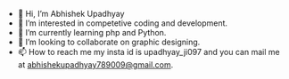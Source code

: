 - 👋 Hi, I’m Abhishek Upadhyay
- 👀 I’m interested in competetive coding and development.
- 🌱 I’m currently learning php and Python.
- 💞️ I’m looking to collaborate on graphic designing.
- 📫 How to reach me my  insta id is upadhyay_ji097 and you can mail me at abhishekupadhyay789009@gmail.com.

<!---
upadhyayji097/upadhyayji097 is a ✨ special ✨ repository because its `README.md` (this file) appears on your GitHub profile.
You can click the Preview link to take a look at your changes.
--->
